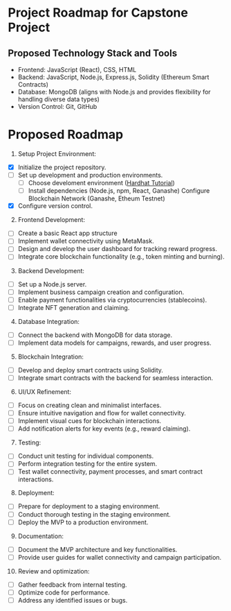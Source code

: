 # Project Roadmap for Capstone Project

## Proposed Technology Stack and Tools

* Frontend: JavaScript (React), CSS, HTML
* Backend: JavaScript, Node.js, Express.js, Solidity (Ethereum Smart Contracts)
* Database: MongoDB (aligns with Node.js and provides flexibility for handling
  diverse data types)
* Version Control: Git, GitHub

# Proposed Roadmap

1. Setup Project Environment:
- [x] Initialize the project repository.
- [ ] Set up development and production environments.
    - [ ] Choose develoment environment ([Hardhat
	  Tutorial](https://hardhat.org/tutorial/))
    - [ ] Install dependencies (Node.js, npm, React, Ganashe) Configure Blockchain Network (Ganashe, Etheum Testnet)
- [x] Configure version control.

2. Frontend Development:
- [ ] Create a basic React app structure
- [ ] Implement wallet connectivity using MetaMask.
- [ ] Design and develop the user dashboard for tracking reward progress.
- [ ] Integrate core blockchain functionality (e.g., token minting and burning).

3. Backend Development:
- [ ] Set up a Node.js server.
- [ ] Implement business campaign creation and configuration.
- [ ] Enable payment functionalities via cryptocurrencies (stablecoins).
- [ ] Integrate NFT generation and claiming.

4. Database Integration:
- [ ] Connect the backend with MongoDB for data storage.
- [ ] Implement data models for campaigns, rewards, and user progress.

5. Blockchain Integration:
- [ ] Develop and deploy smart contracts using Solidity.
- [ ] Integrate smart contracts with the backend for seamless interaction.

6. UI/UX Refinement:
- [ ] Focus on creating clean and minimalist interfaces.
- [ ] Ensure intuitive navigation and flow for wallet connectivity.
- [ ] Implement visual cues for blockchain interactions.
- [ ] Add notification alerts for key events (e.g., reward claiming).

7. Testing:
- [ ] Conduct unit testing for individual components.
- [ ] Perform integration testing for the entire system.
- [ ] Test wallet connectivity, payment processes, and smart contract interactions.

8. Deployment:
- [ ] Prepare for deployment to a staging environment.
- [ ] Conduct thorough testing in the staging environment.
- [ ] Deploy the MVP to a production environment.

9. Documentation:
- [ ] Document the MVP architecture and key functionalities.
- [ ] Provide user guides for wallet connectivity and campaign participation.

10. Review and optimization:
- [ ] Gather feedback from internal testing.
- [ ] Optimize code for performance.
- [ ] Address any identified issues or bugs.
